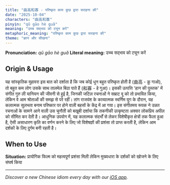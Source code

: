 ```yaml
---
title: "曲高和寡 - परिष्कृत काम कुछ द्वारा सराहना की"
date: "2025-10-04"
characters: "曲高和寡"
pinyin: "qǔ gāo hè guǎ"
meaning: "उच्च सद्भाव को ट्यून करें"
metaphoric_meaning: "परिष्कृत काम कुछ द्वारा सराहना की"
theme: "ज्ञान और सीखना"
---
```


**Pronunciation:** *qǔ gāo hè guǎ*
**Literal meaning:** उच्च सद्भाव को ट्यून करें

## Origin & Usage

यह सांस्कृतिक मुहावरा इस बात को दर्शाता है कि जब कोई धुन बहुत परिष्कृत होती है (曲高 - क़ू गाओ), तो बहुत कम लोग उसके साथ तालमेल बिठा पाते हैं (和寡 - हे गुआ)। इसकी उत्पत्ति 'हान की पुस्तक' में संगीत गुरु ली यानियन की जीवनी से हुई है, जिनकी जटिल रचनाओं ने सम्राट वू को तो प्रभावित किया, लेकिन वे आम श्रोताओं की समझ से परे रहीं। तांग राजवंश के काव्यात्मक स्वर्णिम युग के दौरान, यह कलात्मक सुलभता बनाम परिष्कार पर होने वाली बहसों के केंद्र में आ गया। इस संगीतमय रूपक ने उन्नत रचनाओं के सामने आने वाली उस चुनौती को बखूबी दर्शाया कि तकनीकी उत्कृष्टता अक्सर लोकप्रिय अपील को सीमित कर देती है। आधुनिक उपयोग में, यह कलात्मक संदर्भों से लेकर विशेषीकृत क्षेत्रों तक फैला हुआ है, ऐसी असाधारण कृति का वर्णन करने के लिए जो विशेषज्ञों की प्रशंसा तो प्राप्त करती है, लेकिन आम दर्शकों के लिए दुर्गम बनी रहती है।

## When to Use

**Situation:** प्रायोगिक फिल्म को महत्वपूर्ण प्रशंसा मिली लेकिन मुख्यधारा के दर्शकों को खोजने के लिए संघर्ष किया

---

*Discover a new Chinese idiom every day with our [iOS app](https://apps.apple.com/us/app/daily-chinese-idioms/id6740611324).*
